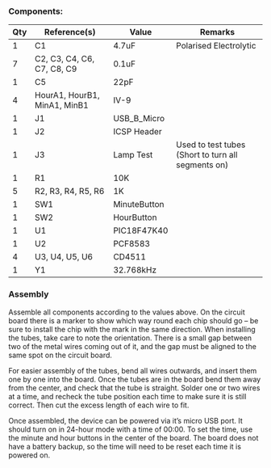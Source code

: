 ### Components:
|Qty|Reference(s)                |Value       | Remarks |
|---|----------------------------|------------|---------|
|1  |C1                          |4.7uF       | Polarised Electrolytic         |
|7  |C2, C3, C4, C6, C7, C8, C9  |0.1uF       |         |
|1  |C5                          |22pF        |         |
|4  |HourA1, HourB1, MinA1, MinB1|IV-9        |         |
|1  |J1                          |USB_B_Micro |         |
|1  |J2                          |ICSP Header |         |
|1  |J3                          |Lamp Test   | Used to test tubes (Short to turn all segments on)        |
|1  |R1                          |10K         |         |
|5  |R2, R3, R4, R5, R6          |1K          |         |
|1  |SW1                         |MinuteButton|         |
|1  |SW2                         |HourButton  |         |
|1  |U1                          |PIC18F47K40 |         |
|1  |U2                          |PCF8583     |         |
|4  |U3, U4, U5, U6              |CD4511      |         |
|1  |Y1                          |32.768kHz   |         |

### Assembly
Assemble all components according to the values above. On the circuit board there is a marker
to show which way round each chip should go – be sure to install the chip with the mark in the same direction.
When installing the tubes, take care to note the orientation. There is a small gap between two of the metal wires
coming out of it, and the gap must be aligned to the same spot on the circuit board. 

For easier assembly of the tubes, bend all wires outwards, and insert them one by one
into the board. Once the tubes are in the board bend them away from the center, and 
check that the tube is straight. Solder one or two wires at a time, and recheck the tube
position each time to make sure it is still correct. Then cut the excess length of each wire to fit.

Once assembled, the device can be powered via it’s micro USB port. It should turn on in 24-hour mode
with a time of 00:00. To set the time, use the minute and hour buttons in the center of the board. The
board does not have a battery backup, so the time will need to be reset each time it is powered on.
